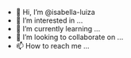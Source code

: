 - 👋 Hi, I’m @isabella-luiza
- 👀 I’m interested in ...
- 🌱 I’m currently learning ...
- 💞️ I’m looking to collaborate on ...
- 📫 How to reach me ...

<!---
isabella-luiza/isabella-luiza is a ✨ special ✨ repository because its `README.md` (this file) appears on your GitHub profile.
You can click the Preview link to take a look at your changes.
--->

